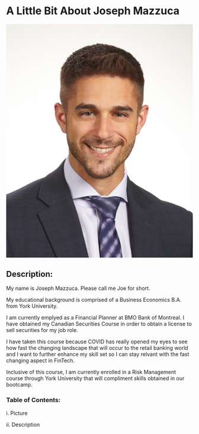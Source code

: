 # A Little Bit About Joseph Mazzuca

![Joseph Mazzuca](Headshot.png)

## Description:

My name is Joseph Mazzuca. Please call me Joe for short.

My educational background is comprised of a Business Economics B.A. from York University. 

I am currently emplyed as a Financial Planner at BMO Bank of Montreal. I have obtained my Canadian Securities Course in order to obtain a license to sell securities for my job role.

I have taken this course because COVID has really opened my eyes to see how fast the changing landscape that will occur to the retail banking world and I want to further enhance my skill set so I can stay relvant with the fast changing aspect in FinTech.

Inclusive of this course, I am currently enrolled in a Risk Management course through York University that will compliment skills obtained in our bootcamp.

### Table of Contents:

i.  Picture

ii. Description